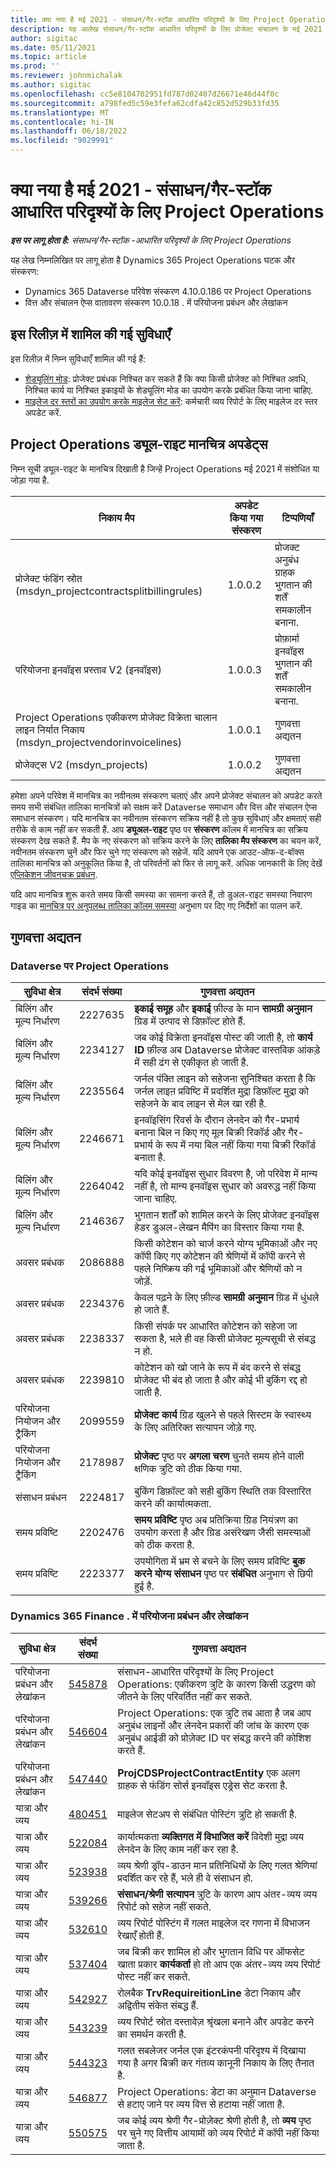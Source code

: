 ```yaml
---
title: क्या नया है मई 2021 - संसाधन/गैर-स्टॉक आधारित परिदृश्यों के लिए Project Operations
description: यह आलेख संसाधन/गैर-स्टॉक आधारित परिदृश्यों के लिए प्रोजेक्ट संचालन के मई 2021 रिलीज़ में उपलब्ध गुणवत्ता अद्यतनों के बारे में जानकारी प्रदान करता है।
author: sigitac
ms.date: 05/11/2021
ms.topic: article
ms.prod: ''
ms.reviewer: johnmichalak
ms.author: sigitac
ms.openlocfilehash: cc5e8104702951fd787d02407d26671e46d44f0c
ms.sourcegitcommit: a798fed5c59e3fefa62cdfa42c852d529b33fd35
ms.translationtype: MT
ms.contentlocale: hi-IN
ms.lasthandoff: 06/18/2022
ms.locfileid: "9029991"
---
```

# <a name="whats-new-may-2021---project-operations-for-resourcenon-stocked-based-scenarios"></a>क्या नया है मई 2021 - संसाधन/गैर-स्टॉक आधारित परिदृश्यों के लिए Project Operations

_**इस पर लागू होता है:** संसाधन/गैर-स्टॉक -आधारित परिदृश्यों के लिए Project Operations_

यह लेख निम्नलिखित पर लागू होता है Dynamics 365 Project Operations घटक और संस्करण:

- Dynamics 365 Dataverse परिवेश संस्करण 4.10.0.186 पर Project Operations
- वित्त और संचालन ऐप्स वातावरण संस्करण 10.0.18 . में परियोजना प्रबंधन और लेखांकन

## <a name="features-included-in-this-release"></a>इस रिलीज़ में शामिल की गई सुविधाएँ

इस रिलीज़ में निम्न सुविधाएँ शामिल की गई हैं:

- [शेड्यूलिंग मोड](../project-management/scheduling-modes.md): प्रोजेक्ट प्रबंधक निश्चित कर सकते हैं कि क्या किसी प्रोजेक्ट को निश्चित अवधि, निश्चित कार्य या निश्चित इकाइयों के शेड्यूलिंग मोड का उपयोग करके प्रबंधित किया जाना चाहिए.
- [माइलेज दर स्तरों का उपयोग करके माइलेज सेट करें](../expense/set-up-mileage.md): कर्मचारी व्यय रिपोर्ट के लिए माइलेज दर स्तर अपडेट करें.

## <a name="project-operations-dual-write-maps-updates"></a>Project Operations ड्यूल-राइट मानचित्र अपडेट्स

निम्न सूची ड्यूल-राइट के मानचित्र दिखाती है जिन्हें Project Operations मई 2021 में संशोधित या जोड़ा गया है.

| निकाय मैप | अपडेट किया गया संस्करण | टिप्पणियाँ |
| --- | --- | --- |
| प्रोजेक्ट फंडिंग स्रोत (msdyn\_projectcontractsplitbillingrules) | 1.0.0.2 | प्रोजक्ट अनुबंध ग्राहक भुगतान की शर्तें समकालीन बनाना. |
| परियोजना इनवॉइस प्रस्ताव V2 (इनवॉइस) | 1.0.0.3 | प्रोफ़ार्मा इनवॉइस भुगतान की शर्तें समकालीन बनाना. |
| Project Operations एकीकरण प्रोजेक्ट विक्रेता चालान लाइन निर्यात निकाय (msdyn\_projectvendorinvoicelines) | 1.0.0.1 | गुणवत्ता अद्यतन |
| प्रोजेक्ट्स V2 (msdyn\_projects) | 1.0.0.2 | गुणवत्ता अद्यतन |

हमेशा अपने परिवेश में मानचित्र का नवीनतम संस्करण चलाएं और अपने प्रोजेक्ट संचालन को अपडेट करते समय सभी संबंधित तालिका मानचित्रों को सक्षम करें Dataverse समाधान और वित्त और संचालन ऐप्स समाधान संस्करण। यदि मानचित्र का नवीनतम संस्करण सक्रिय नहीं है तो कुछ सुविधाएं और क्षमताएं सही तरीके से काम नहीं कर सकती हैं. आप **ड्यूअल-राइट** पृष्ठ पर **संस्करण** कॉलम में मानचित्र का सक्रिय संस्करण देख सकते हैं. मैप के नए संस्करण को सक्रिय करने के लिए **तालिका मैप संस्करण** का चयन करें, नवीनतम संस्करण चुनें और फिर चुने गए संस्करण को सहेजें. यदि आपने एक आउट-ऑफ-द-बॉक्स तालिका मानचित्र को अनुकूलित किया है, तो परिवर्तनों को फिर से लागू करें. अधिक जानकारी के लिए देखें [एप्लिकेशन जीवनचक्र प्रबंधन](/dynamics365/fin-ops-core/dev-itpro/data-entities/dual-write/app-lifecycle-management).

यदि आप मानचित्र शुरू करते समय किसी समस्या का सामना करते हैं, तो डुअल-राइट समस्या निवारण गाइड का [मानचित्र पर अनुपलब्ध तालिका कॉलम समस्या](/dynamics365/fin-ops-core/dev-itpro/data-entities/dual-write/dual-write-troubleshooting-finops-upgrades#missing-table-columns-issue-on-maps) अनुभाग पर दिए गए निर्देशों का पालन करें.

## <a name="quality-updates"></a>गुणवत्ता अद्यतन

### <a name="project-operations-on-dataverse"></a>Dataverse पर Project Operations

| **सुविधा क्षेत्र** | **संदर्भ संख्या** | **गुणवत्ता अद्यतन** |
| --- | --- | --- |
| बिलिंग और मूल्य निर्धारण | 2227635 | **इकाई समूह** और **इकाई** फ़ील्ड के मान **सामग्री अनुमान** ग्रिड में उत्पाद से डिफ़ॉल्ट होते हैं. |
| बिलिंग और मूल्य निर्धारण | 2234127 | जब कोई विक्रेता इनवॉइस पोस्ट की जाती है, तो **कार्य ID** फ़ील्ड अब Dataverse प्रोजेक्ट वास्तविक आंकड़े में सही ढंग से एकीकृत हो जाती है. |
| बिलिंग और मूल्य निर्धारण | 2235564 | जर्नल पंक्ति लाइन को सहेजना सुनिश्चित करता है कि जर्नल लाइऩ प्रविष्टि में प्रदर्शित मुद्रा डिफ़ॉल्ट मुद्रा को सहेजने के बाद लाइन से मेल खा रही है. |
| बिलिंग और मूल्य निर्धारण | 2246671 | इनवॉइसिंग रिवर्स के दौरान लेनदेन को गैर-प्रभार्य बनाना बिल न किए गए मूल बिक्री रिकॉर्ड और गैर-प्रभार्य के रूप में नया बिल नहीं किया गया बिक्री रिकॉर्ड बनाता है. |
| बिलिंग और मूल्य निर्धारण | 2264042 | यदि कोई इनवॉइस सुधार विवरण है, जो परिवेश में मान्य नहीं है, तो मान्य इनवॉइस सुधार को अवरुद्ध नहीं किया जाना चाहिए. |
| बिलिंग और मूल्य निर्धारण | 2146367 | भुगतान शर्तों को शामिल करने के लिए प्रोजेक्ट इनवॉइस हेडर डुअल-लेखन मैपिंग का विस्तार किया गया है. |
|  अवसर प्रबंधक | 2086888 | किसी कोटेशन को चार्ज करने योग्य भूमिकाओं और नए कॉपी किए गए कोटेशन की श्रेणियों में कॉपी करने से पहले निष्क्रिय की गई भूमिकाओं और श्रेणियों को न जोड़ें. |
|  अवसर प्रबंधक | 2234376 | केवल पढ़ने के लिए फ़ील्ड **सामग्री अनुमान** ग्रिड में धुंधले हो जाते हैं. |
|  अवसर प्रबंधक | 2238337 | किसी संपर्क पर आधारित कोटेशन को सहेजा जा सकता है, भले ही वह किसी प्रोजेक्ट मूल्यसूची से संबद्ध न हो. |
|  अवसर प्रबंधक | 2239810 | कोटेशन को खो जाने के रूप में बंद करने से संबद्ध प्रोजेक्ट भी बंद हो जाता है और कोई भी बुकिंग रद्द हो जाती है. |
| परियोजना नियोजन और ट्रैकिंग | 2099559 | **प्रोजेक्ट कार्य** ग्रिड खुलने से पहले सिस्टम के स्वास्थ्य के लिए अतिरिक्त सत्यापन जोड़े गए. |
| परियोजना नियोजन और ट्रैकिंग | 2178987 | **प्रोजेक्ट** पृष्ठ पर **अगला चरण** चुनते समय होने वाली क्षणिक त्रुटि को ठीक किया गया. |
| संसाधन प्रबंधन | 2224817 | बुकिंग डिफ़ॉल्ट को सही बुकिंग स्थिति तक विस्तारित करने की कार्यात्मकता. |
| समय प्रविष्टि | 2202476 | **समय प्रविष्टि** पृष्ठ अब प्रतिक्रिया ग्रिड नियंत्रण का उपयोग करता है और ग्रिड असंरेखण जैसी समस्याओं को ठीक करता है. |
| समय प्रविष्टि | 2223377 | उपयोगिता में भ्रम से बचने के लिए समय प्रविष्टि **बुक करने योग्य संसाधन** पृष्ठ पर **संबंधित** अनुभाग से छिपी हुई है. |

### <a name="project-management-and-accounting-in-dynamics-365-finance"></a>Dynamics 365 Finance . में परियोजना प्रबंधन और लेखांकन

| सुविधा क्षेत्र | संदर्भ संख्या | गुणवत्ता अद्यतन |
| --- | --- | --- |
| परियोजना प्रबंधन और लेखांकन | [545878](https://fix.lcs.dynamics.com/Issue/Details/?bugId=545878) | संसाधन-आधारित परिदृश्यों के लिए Project Operations: एकीकरण त्रुटि के कारण किसी उद्धरण को जीतने के लिए परिवर्तित नहीं कर सकते. |
| परियोजना प्रबंधन और लेखांकन | [546604](https://fix.lcs.dynamics.com/Issue/Details/?bugId=546604) | Project Operations: एक त्रुटि तब आता है जब आप अनुबंध लाइनों और लेनदेन प्रकारों की जांच के कारण एक अनुबंध आईडी को प्रोज़ेक्ट ID पर संबद्ध करने की कोशिश करते हैं. |
| परियोजना प्रबंधन और लेखांकन | [547440](https://fix.lcs.dynamics.com/Issue/Details/?bugId=547440) | **ProjCDSProjectContractEntity** एक अलग ग्राहक से फंडिंग सोर्स इनवॉइस एड्रेस सेट करता है. |
| यात्रा और व्यय | [480451](https://fix.lcs.dynamics.com/Issue/Details/?bugId=480451) | माइलेज सेटअप से संबंधित पोस्टिंग त्रुटि हो सकती है. |
| यात्रा और व्यय | [522084](https://fix.lcs.dynamics.com/Issue/Details/?bugId=522084) | कार्यात्मकता **व्यक्तिगत में विभाजित करें** विदेशी मुद्रा व्यय लेनदेन के लिए काम नहीं कर रहा है. |
| यात्रा और व्यय | [523938](https://fix.lcs.dynamics.com/Issue/Details/?bugId=523938) | व्यय श्रेणी ड्रॉप-डाउन मान प्रतिनिधियों के लिए गलत श्रेणियां प्रदर्शित कर रहे हैं, भले ही वे संसाधन हो. |
| यात्रा और व्यय | [539266](https://fix.lcs.dynamics.com/Issue/Details/?bugId=539266) | **संसाधन/श्रेणी सत्यापन** त्रुटि के कारण आप अंतर-व्यय व्यय रिपोर्ट को सहेज नहीं सकते. |
| यात्रा और व्यय | [532610](https://fix.lcs.dynamics.com/Issue/Details/?bugId=532610) | व्यय रिपोर्ट पोस्टिंग में गलत माइलेज दर गणना में विभाजन रेखाएँ होती हैं. |
| यात्रा और व्यय | [537404](https://fix.lcs.dynamics.com/Issue/Details/?bugId=537404) | जब बिक्री कर शामिल हो और भुगतान विधि पर ऑफसेट खाता प्रकार **कार्यकर्ता** हो तो आप एक अंतर-व्यय व्यय रिपोर्ट पोस्ट नहीं कर सकते. |
| यात्रा और व्यय | [542927](https://fix.lcs.dynamics.com/Issue/Details/?bugId=542927) | रोलबैक **TrvRequireitionLine** डेटा निकाय और अद्वितीय संकेत संबद्ध हैं. |
| यात्रा और व्यय | [543239](https://fix.lcs.dynamics.com/Issue/Details/?bugId=543239) | व्यय रिपोर्ट स्रोत दस्तावेज़ श्रृंखला बनाने और अपडेट करने का समर्थन करती है. |
| यात्रा और व्यय | [544323](https://fix.lcs.dynamics.com/Issue/Details/?bugId=544323) | गलत सबलेजर जर्नल एक इंटरकंपनी परिदृश्य में दिखाया गया है अगर बिक्री कर गंतव्य कानूनी निकाय के लिए तैनात है. |
| यात्रा और व्यय | [546877](https://fix.lcs.dynamics.com/Issue/Details/?bugId=546877) | Project Operations: डेटा का अनुमान Dataverse से हटाए जाने पर व्यय वित्त से हटाया नहीं जाता है. |
| यात्रा और व्यय | [550575](https://fix.lcs.dynamics.com/Issue/Details/?bugId=550575) | जब कोई व्यय श्रेणी गैर-प्रोज़ेक्ट श्रेणी होती है, तो **व्यय** पृष्ठ पर चुने गए वित्तीय आयामों को व्यय रिपोर्ट में कॉपी नहीं किया जाता है. |
